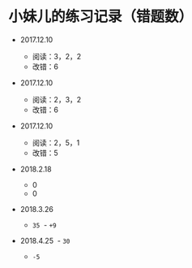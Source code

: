 # 小妹儿的练习记录（错题数）
- 2017.12.10 
  - 阅读：3，2，2
  - 改错：6
- 2017.12.10 
  - 阅读：2，3，2
  - 改错：6
- 2017.12.10 
  - 阅读：2，5，1
  - 改错：5
  
- 2018.2.18
  - 0
  - 0
- 2018.3.26
  - `35`
  - `+9`
- 2018.4.25
  - `30`
  - `-5`
